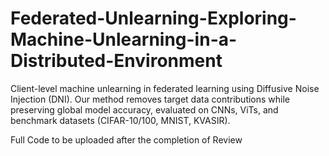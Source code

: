 # Federated-Unlearning-Exploring-Machine-Unlearning-in-a-Distributed-Environment
Client-level machine unlearning in federated learning using Diffusive Noise Injection (DNI). Our method removes target data contributions while preserving global model accuracy, evaluated on CNNs, ViTs, and benchmark datasets (CIFAR-10/100, MNIST, KVASIR).

Full Code to be uploaded after the completion of Review
